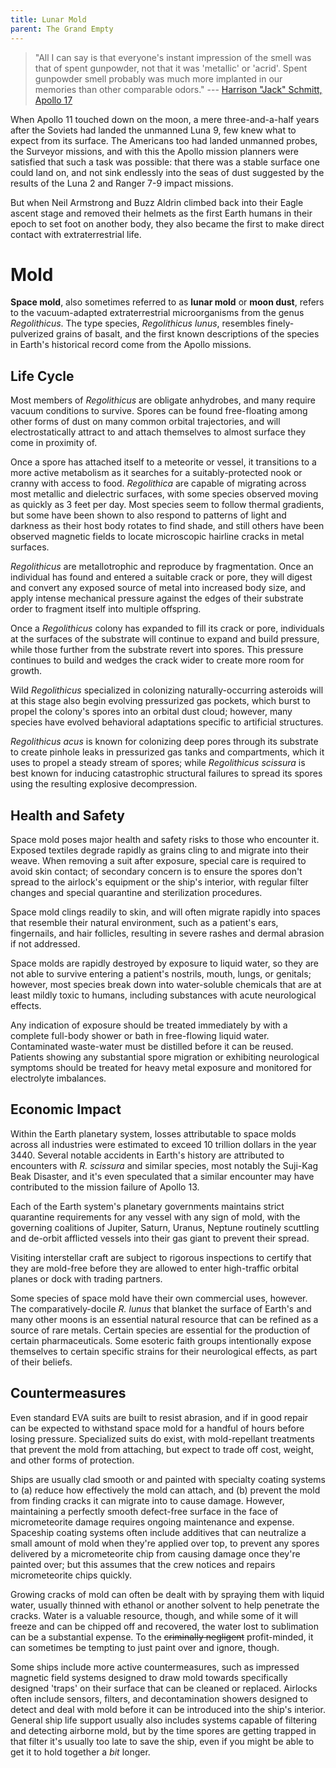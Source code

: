 ```yaml
---
title: Lunar Mold
parent: The Grand Empty
---
```

> "All I can say is that everyone's instant impression of the smell was that of spent gunpowder, not that it was 'metallic' or 'acrid'. Spent gunpowder smell probably was much more implanted in our memories than other comparable odors."
> --- [Harrison "Jack" Schmitt, Apollo 17](https://www.space.com/26932-moon-smell-apollo-lunar-aroma.html)

When Apollo 11 touched down on the moon, a mere three-and-a-half years after the Soviets had landed the unmanned Luna 9, few knew what to expect from its surface. The Americans too had landed unmanned probes, the Surveyor missions, and with this the Apollo mission planners were satisfied that such a task was possible: that there was a stable surface one could land on, and not sink endlessly into the seas of dust suggested by the results of the Luna 2 and Ranger 7-9 impact missions.

But when Neil Armstrong and Buzz Aldrin climbed back into their Eagle ascent stage and removed their helmets as the first Earth humans in their epoch to set foot on another body, they also became the first to make direct contact with extraterrestrial life.

# Mold

**Space mold**, also sometimes referred to as **lunar mold** or **moon dust**, refers to the vacuum-adapted extraterrestrial microorganisms from the genus _Regolithicus_. The type species, _Regolithicus lunus_, resembles finely-pulverized grains of basalt, and the first known descriptions of the species in Earth's historical record come from the Apollo missions.

## Life Cycle
Most members of _Regolithicus_ are obligate anhydrobes, and many require vacuum conditions to survive. Spores can be found free-floating among other forms of dust on many common orbital trajectories, and will electrostatically attract to and attach themselves to almost surface they come in proximity of.

Once a spore has attached itself to a meteorite or vessel, it transitions to a more active metabolism as it searches for a suitably-protected nook or cranny with access to food. _Regolithica_ are capable of migrating across most metallic and dielectric surfaces, with some species observed moving as quickly as 3 feet per day. Most species seem to follow thermal gradients, but some have been shown to also respond to patterns of light and darkness as their host body rotates to find shade, and still others have been observed magnetic fields to locate microscopic hairline cracks in metal surfaces.

_Regolithicus_ are metallotrophic and reproduce by fragmentation. Once an individual has found and entered a suitable crack or pore, they will digest and convert any exposed source of metal into increased body size, and apply intense mechanical pressure against the edges of their substrate order to fragment itself into multiple offspring.

Once a _Regolithicus_ colony has expanded to fill its crack or pore, individuals at the surfaces of the substrate will continue to expand and build pressure, while those further from the substrate revert into spores. This pressure continues to build and wedges the crack wider to create more room for growth.

Wild _Regolithicus_ specialized in colonizing naturally-occurring asteroids will at this stage also begin evolving pressurized gas pockets, which burst to propel the colony's spores into an orbital dust cloud; however, many species have evolved behavioral adaptations specific to artificial structures.

_Regolithicus acus_ is known for colonizing deep pores through its substrate to create pinhole leaks in pressurized gas tanks and compartments, which it uses to propel a steady stream of spores; while _Regolithicus scissura_ is best known for inducing catastrophic structural failures to spread its spores using the resulting explosive decompression.

## Health and Safety
Space mold poses major health and safety risks to those who encounter it. Exposed textiles degrade rapidly as grains cling to and migrate into their weave. When removing a suit after exposure, special care is required to avoid skin contact; of secondary concern is to ensure the spores don't spread to the airlock's equipment or the ship's interior, with regular filter changes and special quarantine and sterilization procedures.

Space mold clings readily to skin, and will often migrate rapidly into spaces that resemble their natural environment, such as a patient's ears, fingernails, and hair follicles, resulting in severe rashes and dermal abrasion if not addressed.

Space molds are rapidly destroyed by exposure to liquid water, so they are not able to survive entering a patient's nostrils, mouth, lungs, or genitals; however, most species break down into water-soluble chemicals that are at least mildly toxic to humans, including substances with acute neurological effects.

Any indication of exposure should be treated immediately by with a complete full-body shower or bath in free-flowing liquid water. Contaminated waste-water must be distilled before it can be reused. Patients showing any substantial spore migration or exhibiting neurological symptoms should be treated for heavy metal exposure and monitored for electrolyte imbalances. 

## Economic Impact
Within the Earth planetary system, losses attributable to space molds across all industries were estimated to exceed 10 trillion dollars in the year 3440.
Several notable accidents in Earth's history are attributed to encounters with _R. scissura_ and similar species, most notably the Suji-Kag Beak Disaster, and it's even speculated that a similar encounter may have contributed to the mission failure of Apollo 13.

Each of the Earth system's planetary governments maintains strict quarantine requirements for any vessel with any sign of mold, with the governing coalitions of Jupiter, Saturn, Uranus, Neptune routinely scuttling and de-orbit afflicted vessels into their gas giant to prevent their spread.

Visiting interstellar craft are subject to rigorous inspections to certify that they are mold-free before they are allowed to enter high-traffic orbital planes or dock with trading partners.

Some species of space mold have their own commercial uses, however. The comparatively-docile _R. lunus_ that blanket the surface of Earth's and many other moons is an essential natural resource that can be refined as a source of rare metals. Certain species are essential for the production of certain pharmaceuticals. Some esoteric faith groups intentionally expose themselves to certain specific strains for their neurological effects, as part of their beliefs.

## Countermeasures
Even standard EVA suits are built to resist abrasion, and if in good repair can be expected to withstand space mold for a handful of hours before losing pressure. Specialized suits do exist, with mold-repellant treatments that prevent the mold from attaching, but expect to trade off cost, weight, and other forms of protection.

Ships are usually clad smooth or and painted with specialty coating systems to (a) reduce how effectively the mold can attach, and (b) prevent the mold from finding cracks it can migrate into to cause damage. However, maintaining a perfectly smooth defect-free surface in the face of micrometeorite damage requires ongoing maintenance and expense. Spaceship coating systems often include additives that can neutralize a small amount of mold when they're applied over top, to prevent any spores delivered by a micrometeorite chip from causing damage once they're painted over; but this assumes that the crew notices and repairs micrometeorite chips quickly.

Growing cracks of mold can often be dealt with by spraying them with liquid water, usually thinned with ethanol or another solvent to help penetrate the cracks. Water is a valuable resource, though, and while some of it will freeze and can be chipped off and recovered, the water lost to sublimation can be a substantial expense. To the ~~criminally negligent~~ profit-minded, it can sometimes be tempting to just paint over and ignore, though.

Some ships include more active countermeasures, such as impressed magnetic field systems designed to draw mold towards specifically designed 'traps' on their surface that can be cleaned or replaced. Airlocks often include sensors, filters, and decontamination showers designed to detect and deal with mold before it can be introduced into the ship's interior. General ship life support usually also includes systems capable of filtering and detecting airborne mold, but by the time spores are getting trapped in that filter it's usually too late to save the ship, even if you might be able to get it to hold together a _bit_ longer.
